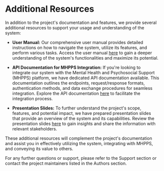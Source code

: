 # Additional Resources
In addition to the project's documentation and features, we provide several additional resources to support your usage and understanding of the system:

- **User Manual:** Our comprehensive user manual provides detailed instructions on how to navigate the system, utilize its features, and perform various tasks. Access the user manual [here](/files/The-Helpline-User-Manual.pdf) to gain a deeper understanding of the system's functionalities and maximize its potential.

- **API Documentation for MHPPS Integration:** If you're looking to integrate our system with the Mental Health and Psychosocial Support (MHPPS) platform, we have dedicated API documentation available. This documentation outlines the endpoints, request/response formats, authentication methods, and data exchange procedures for seamless integration. Explore the API documentation [here](https://documenter.getpostman.com/view/21578213/2s83zdvkcH) to facilitate the integration process.

- **Presentation Slides:** To further understand the project's scope, features, and potential impact, we have prepared presentation slides that provide an overview of the system and its capabilities. Review the presentation slides [here](/files/OPENCHS-PITCHDECK.mp4) to gain insights and share the information with relevant stakeholders.

These additional resources will complement the project's documentation and assist you in effectively utilizing the system, integrating with MHPPS, and conveying its value to others.

For any further questions or support, please refer to the Support section or contact the project maintainers listed in the Authors section.